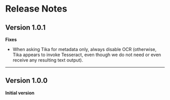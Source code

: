 # Release Notes

## Version 1.0.1
**Fixes**
   - When asking Tika for metadata only, always disable OCR (otherwise,
     Tika appears to invoke Tesseract, even though we do not need or even
     receive any resulting text output).
---

## Version 1.0.0
**Initial version**

